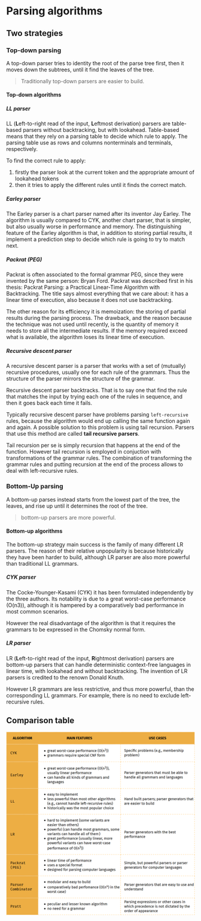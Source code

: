 # Parsing algorithms

## Two strategies

### Top-down parsing

A top-down parser tries to identity the root of the parse tree first, then it moves down the subtrees, until it find the leaves of the tree.

> Traditionally top-down parsers are easier to build.

#### Top-down algorithms

##### LL parser

LL (**L**eft-to-right read of the input, **L**eftmost derivation) parsers are table-based parsers without backtracking, but with lookahead. Table-based means that they rely on a parsing table to decide which rule to apply. The parsing table use as rows and columns nonterminals and terminals, respectively.

To find the correct rule to apply:

1. firstly the parser look at the current token and the appropriate amount of lookahead tokens
2. then it tries to apply the different rules until it finds the correct match.

##### Earley parser

The Earley parser is a chart parser named after its inventor Jay Earley. The algorithm is usually compared to CYK, another chart parser, that is simpler, but also usually worse in performance and memory. The distinguishing feature of the Earley algorithm is that, in addition to storing partial results, it implement a prediction step to decide which rule is going to try to match next.

##### Packrat (PEG)

Packrat is often associated to the formal grammar PEG, since they were invented by the same person: Bryan Ford. Packrat was described first in his thesis: Packrat Parsing: a Practical Linear-Time Algorithm with Backtracking. The title says almost everything that we care about: it has a linear time of execution, also because it does not use backtracking.

The other reason for its efficiency it is memoization: the storing of partial results during the parsing process. The drawback, and the reason because the technique was not used until recently, is the quantity of memory it needs to store all the intermediate results. If the memory required exceed what is available, the algorithm loses its linear time of execution.

##### Recursive descent parser

A recursive descent parser is a parser that works with a set of (mutually) recursive procedures, usually one for each rule of the grammars. Thus the structure of the parser mirrors the structure of the grammar.

Recursive descent parser backtracks. That is to say one that find the rule that matches the input by trying each one of the rules in sequence, and then it goes back each time it fails.

Typically recursive descent parser have problems parsing `left-recursive` rules, because the algorithm would end up calling the same function again and again. A possible solution to this problem is using tail recursion. Parsers that use this method are called **tail recursive parsers**.

Tail recursion per se is simply recursion that happens at the end of the function. However tail recursion is employed in conjuction with transformations of the grammar rules. The combination of transforming the grammar rules and putting recursion at the end of the process allows to deal with left-recursive rules.

### Bottom-Up parsing

A bottom-up parses instead starts from the lowest part of the tree, the leaves, and rise up until it determines the root of the tree.

> bottom-up parsers are more powerful.

#### Bottom-up algorithms

The bottom-up strategy main success is the family of many different LR parsers. The reason of their relative unpopularity is because historically they have been harder to build, although LR parser are also more powerful than traditional LL grammars.

##### CYK parser

The Cocke-Younger-Kasami (CYK) it has been formulated independently by the three authors. Its notability is due to a great worst-case performance (O(n3)), although it is hampered by a comparatively bad performance in most common scenarios.

However the real disadvantage of the algorithm is that it requires the grammars to be expressed in the Chomsky normal form.

##### LR parser

LR (**L**eft-to-right read of the input, **R**ightmost derivation) parsers are bottom-up parsers that can handle deterministic context-free languages in linear time, with lookahead and without backtracking. The invention of LR parsers is credited to the renown Donald Knuth.

However LR grammars are less restrictive, and thus more powerful, than the corresponding LL grammars. For example, there is no need to exclude left-recursive rules.

## Comparison table

![Comparison table](assets/parsing_algorithms.png)
